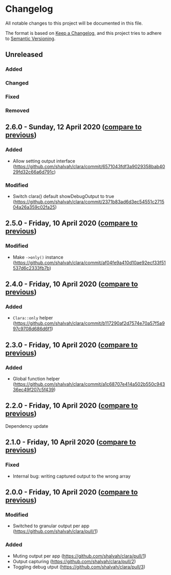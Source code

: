 # Changelog
All notable changes to this project will be documented in this file.

The format is based on [Keep a Changelog](https://keepachangelog.com/en/1.0.0/),
and this project tries to adhere to [Semantic Versioning](https://semver.org/spec/v2.0.0.html).

## Unreleased
### Added

### Changed

### Fixed

### Removed

## 2.6.0 - Sunday, 12 April 2020 ([compare to previous](https://github.com/shalvah/clara/compare/2.5.0...2.6.0))
### Added
- Allow setting output interface (https://github.com/shalvah/clara/commit/6571043fdf3a9029358bab4029fd32c66a6d791c)
### Modified
- Switch clara() default showDebugOutput to true (https://github.com/shalvah/clara/commit/2371b83ad6d3ec54551c271504a26a359c02fa25)

## 2.5.0 - Friday, 10 April 2020 ([compare to previous](https://github.com/shalvah/clara/compare/2.4.0...2.5.0))
### Modified
- Make `->only()` instance (https://github.com/shalvah/clara/commit/af04fe9a410d10ae92ecf33f51537d6c2333fb7b)

## 2.4.0 - Friday, 10 April 2020 ([compare to previous](https://github.com/shalvah/clara/compare/2.3.0...2.4.0))
### Added
- `Clara::only` helper (https://github.com/shalvah/clara/commit/b117290af2d7574e70a57f5a997c9708d686d6f1)

## 2.3.0 - Friday, 10 April 2020 ([compare to previous](https://github.com/shalvah/clara/compare/2.2.0...2.3.0))
### Added
- Global function helper (https://github.com/shalvah/clara/commit/a1c68707e414a502b550c94336ec49f207c5f439)

## 2.2.0 - Friday, 10 April 2020 ([compare to previous](https://github.com/shalvah/clara/compare/2.1.0...2.2.0))
Dependency update

## 2.1.0 - Friday, 10 April 2020 ([compare to previous](https://github.com/shalvah/clara/compare/2.0.0...2.1.0))
### Fixed
- Internal bug: writing captured output to the wrong array

## 2.0.0 - Friday, 10 April 2020 ([compare to previous](https://github.com/shalvah/clara/compare/1.0.0...2.0.0))
### Modified
- Switched to granular output per app (https://github.com/shalvah/clara/pull/1)

### Added
- Muting output per app (https://github.com/shalvah/clara/pull/1)
- Output capturing (https://github.com/shalvah/clara/pull/2)
- Toggling debug utput (https://github.com/shalvah/clara/pull/3)